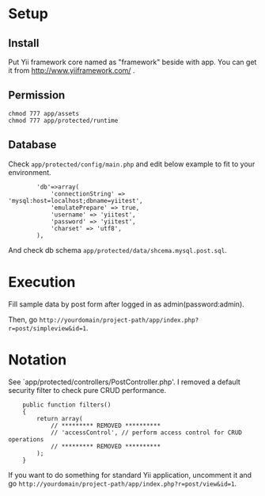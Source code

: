 # Setup

## Install
Put Yii framework core named as "framework" beside with app.
You can get it from http://www.yiiframework.com/ .

## Permission
```
chmod 777 app/assets
chmod 777 app/protected/runtime
```

## Database

Check `app/protected/config/main.php` and edit below example to fit to your
environment.

```
		'db'=>array(
			'connectionString' => 'mysql:host=localhost;dbname=yiitest',
			'emulatePrepare' => true,
			'username' => 'yiitest',
			'password' => 'yiitest',
			'charset' => 'utf8',
		),
```

And check db schema `app/protected/data/shcema.mysql.post.sql`.

# Execution

Fill sample data by post form after logged in as admin(password:admin).

Then, go `http://yourdomain/project-path/app/index.php?r=post/simpleview&id=1`.

# Notation

See `app/protected/controllers/PostController.php'.
I removed a default security filter to check pure CRUD performance.

```
	public function filters()
	{
		return array(
			// ********* REMOVED **********
			// 'accessControl', // perform access control for CRUD operations
			// ********* REMOVED **********
		);
	}
```

If you want to do something for standard Yii application, uncomment it and go
`http://yourdomain/project-path/app/index.php?r=post/view&id=1`.

